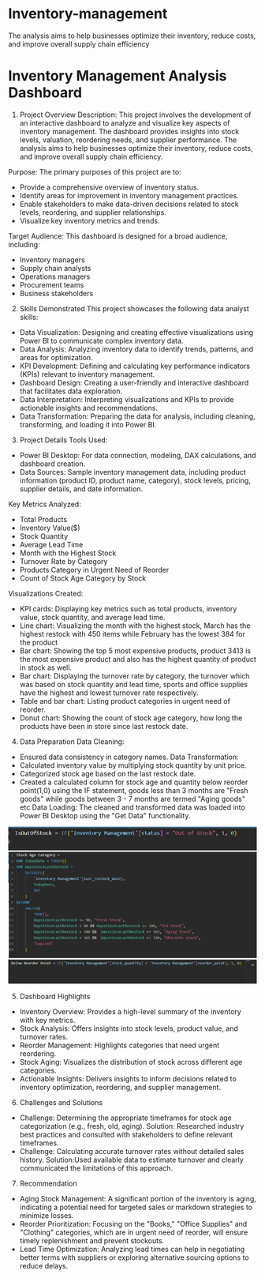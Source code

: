 # Inventory-management
The analysis aims to help businesses optimize their inventory, reduce costs, and improve overall supply chain efficiency

# Inventory Management Analysis Dashboard
1. Project Overview
Description: This project involves the development of an interactive dashboard to analyze and visualize key aspects of inventory management. The dashboard provides insights into stock levels, valuation, reordering needs, and supplier performance. The analysis aims to help businesses optimize their inventory, reduce costs, and improve overall supply chain efficiency.

Purpose: The primary purposes of this project are to:
- Provide a comprehensive overview of inventory status.
- Identify areas for improvement in inventory management practices.
- Enable stakeholders to make data-driven decisions related to stock levels, reordering, and supplier relationships.
- Visualize key inventory metrics and trends.

Target Audience: This dashboard is designed for a broad audience, including:
- Inventory managers
- Supply chain analysts
- Operations managers
- Procurement teams
- Business stakeholders

2. Skills Demonstrated
This project showcases the following data analyst skills:
- Data Visualization: Designing and creating effective visualizations using Power BI to communicate complex inventory data.
- Data Analysis: Analyzing inventory data to identify trends, patterns, and areas for optimization.
- KPI Development: Defining and calculating key performance indicators (KPIs) relevant to inventory management.
- Dashboard Design: Creating a user-friendly and interactive dashboard that facilitates data exploration.
- Data Interpretation: Interpreting visualizations and KPIs to provide actionable insights and recommendations.
- Data Transformation: Preparing the data for analysis, including cleaning, transforming, and loading it into Power BI.

3. Project Details
Tools Used:
- Power BI Desktop: For data connection, modeling, DAX calculations, and dashboard creation.
- Data Sources: 
Sample inventory management data, including product information (product ID, product name, category), stock levels, pricing, supplier details, and date information.

Key Metrics Analyzed:
- Total Products
- Inventory Value($)
- Stock Quantity
- Average Lead Time
- Month with the Highest Stock
- Turnover Rate by Category
- Products Category in Urgent Need of Reorder
- Count of Stock Age Category by Stock

Visualizations Created: 
- KPI cards: Displaying key metrics such as total products, inventory value, stock quantity, and average lead time.
- Line chart: Visualizing the month with the highest stock, March has the highest restock with 450 items while February has the lowest 384 for the product
- Bar chart: Showing the top 5 most expensive products, product 3413 is the most expensive product and also has the highest quantity of product in stock as well.
- Bar chart: Displaying the turnover rate by category, the turnover which was based on stock quantity and lead time, sports and office supplies have the highest and lowest turnover rate respectively.
- Table and bar chart: Listing product categories in urgent need of reorder.
- Donut chart: Showing the count of stock age category, how long the products have been in store since last restock date.

 4. Data Preparation 
Data Cleaning: 
- Ensured data consistency in category names.
Data Transformation:
- Calculated inventory value by multiplying stock quantity by unit price.
- Categorized stock age based on the last restock date.
- Created a calculated column for stock age and quantity below reorder point(1,0) using the IF statement, goods less than 3 months are "Fresh goods" while goods between 3 - 7 months are termed "Aging goods" etc
Data Loading: 
The cleaned and transformed data was loaded into Power BI Desktop using the "Get Data" functionality.

![](IN_Outstock.PNG) ![](IN_Stock.PNG)  ![](IN_Reorder.PNG)

5. Dashboard Highlights
- Inventory Overview: Provides a high-level summary of the inventory with key metrics.
- Stock Analysis: Offers insights into stock levels, product value, and turnover rates.
- Reorder Management: Highlights categories that need urgent reordering.
- Stock Aging: Visualizes the distribution of stock across different age categories.
- Actionable Insights: Delivers insights to inform decisions related to inventory optimization, reordering, and supplier management.

6. Challenges and Solutions
- Challenge: Determining the appropriate timeframes for stock age categorization (e.g., fresh, old, aging).
  Solution: Researched industry best practices and consulted with stakeholders to define relevant timeframes.
- Challenge: Calculating accurate turnover rates without detailed sales history.
  Solution:Used available data to estimate turnover and clearly communicated the limitations of this approach.

7. Recommendation
- Aging Stock Management: A significant portion of the inventory is aging, indicating a potential need for targeted sales or markdown strategies to minimize losses.
- Reorder Prioritization: Focusing on the "Books," "Office Supplies" and "Clothing" categories, which are in urgent need of reorder, will ensure timely replenishment and prevent stockouts.
- Lead Time Optimization: Analyzing lead times can help in negotiating better terms with suppliers or exploring alternative sourcing options to reduce delays.
